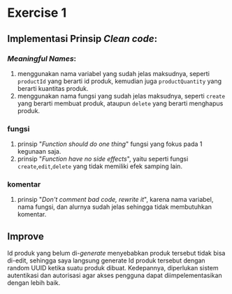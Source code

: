 # Exercise 1
## Implementasi Prinsip _Clean code_:
### _Meaningful Names_:
1. menggunakan nama variabel yang sudah jelas maksudnya, seperti `productId` yang berarti id produk, kemudian juga `productQuantity` yang berarti kuantitas produk.
2. menggunakan nama fungsi yang sudah jelas maksudnya, seperti `create` yang berarti membuat produk, ataupun `delete` yang berarti menghapus produk.
### fungsi
1. prinsip "_Function should do one thing_" fungsi yang fokus pada 1 kegunaan saja.
2. prinsip "_Function have no side effects_", yaitu seperti fungsi `create`,`edit`,`delete` yang tidak memiliki efek samping lain.
### komentar
1. prinsip "_Don't comment bad code, rewrite it_", karena nama variabel, nama fungsi, dan alurnya sudah jelas sehingga tidak membutuhkan komentar.

## Improve
Id produk yang belum di-_generate_ menyebabkan produk tersebut tidak bisa di-edit, sehingga saya langsung generate Id produk tersebut dengan random UUID ketika suatu produk dibuat.
Kedepannya, diperlukan sistem autentikasi dan autorisasi agar akses pengguna dapat diimpelementasikan dengan lebih baik.